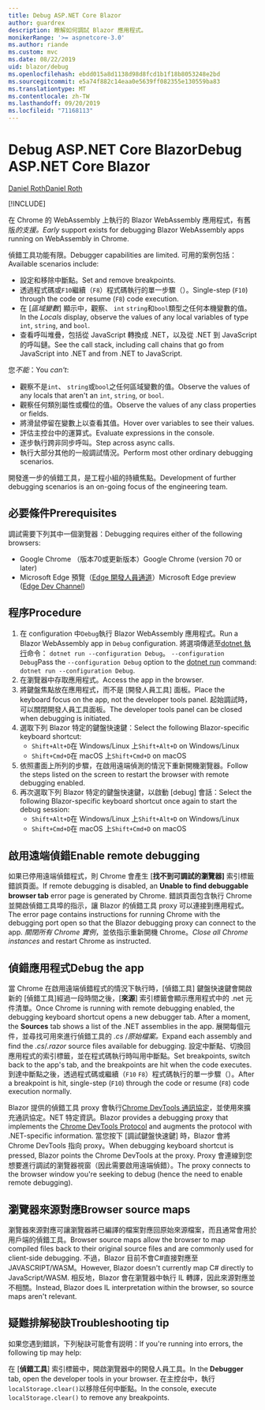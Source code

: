 ```yaml
---
title: Debug ASP.NET Core Blazor
author: guardrex
description: 瞭解如何調試 Blazor 應用程式。
monikerRange: '>= aspnetcore-3.0'
ms.author: riande
ms.custom: mvc
ms.date: 08/22/2019
uid: blazor/debug
ms.openlocfilehash: ebdd015a8d1138d98d8fcd1b1f18b8053248e2bd
ms.sourcegitcommit: e5a74f882c14eaa0e5639ff082355e130559ba83
ms.translationtype: MT
ms.contentlocale: zh-TW
ms.lasthandoff: 09/20/2019
ms.locfileid: "71168113"
---
```

# <a name="debug-aspnet-core-blazor"></a><span data-ttu-id="1593a-103">Debug ASP.NET Core Blazor</span><span class="sxs-lookup"><span data-stu-id="1593a-103">Debug ASP.NET Core Blazor</span></span>

[<span data-ttu-id="1593a-104">Daniel Roth</span><span class="sxs-lookup"><span data-stu-id="1593a-104">Daniel Roth</span></span>](https://github.com/danroth27)

[!INCLUDE[](~/includes/blazorwasm-preview-notice.md)]

<span data-ttu-id="1593a-105">在 Chrome 的 WebAssembly 上執行的 Blazor WebAssembly 應用程式，有舊版*的支援。*</span><span class="sxs-lookup"><span data-stu-id="1593a-105">*Early* support exists for debugging Blazor WebAssembly apps running on WebAssembly in Chrome.</span></span>

<span data-ttu-id="1593a-106">偵錯工具功能有限。</span><span class="sxs-lookup"><span data-stu-id="1593a-106">Debugger capabilities are limited.</span></span> <span data-ttu-id="1593a-107">可用的案例包括：</span><span class="sxs-lookup"><span data-stu-id="1593a-107">Available scenarios include:</span></span>

* <span data-ttu-id="1593a-108">設定和移除中斷點。</span><span class="sxs-lookup"><span data-stu-id="1593a-108">Set and remove breakpoints.</span></span>
* <span data-ttu-id="1593a-109">透過程式碼或`F10`繼續（`F8`）程式碼執行的單一步驟（）。</span><span class="sxs-lookup"><span data-stu-id="1593a-109">Single-step (`F10`) through the code or resume (`F8`) code execution.</span></span>
* <span data-ttu-id="1593a-110">在 [*區域變數*] 顯示中，觀察、 `int` `string`和`bool`類型之任何本機變數的值。</span><span class="sxs-lookup"><span data-stu-id="1593a-110">In the *Locals* display, observe the values of any local variables of type `int`, `string`, and `bool`.</span></span>
* <span data-ttu-id="1593a-111">查看呼叫堆疊，包括從 JavaScript 轉換成 .NET，以及從 .NET 到 JavaScript 的呼叫鏈。</span><span class="sxs-lookup"><span data-stu-id="1593a-111">See the call stack, including call chains that go from JavaScript into .NET and from .NET to JavaScript.</span></span>

<span data-ttu-id="1593a-112">您*不能*：</span><span class="sxs-lookup"><span data-stu-id="1593a-112">You *can't*:</span></span>

* <span data-ttu-id="1593a-113">觀察不是`int`、 `string`或`bool`之任何區域變數的值。</span><span class="sxs-lookup"><span data-stu-id="1593a-113">Observe the values of any locals that aren't an `int`, `string`, or `bool`.</span></span>
* <span data-ttu-id="1593a-114">觀察任何類別屬性或欄位的值。</span><span class="sxs-lookup"><span data-stu-id="1593a-114">Observe the values of any class properties or fields.</span></span>
* <span data-ttu-id="1593a-115">將滑鼠停留在變數上以查看其值。</span><span class="sxs-lookup"><span data-stu-id="1593a-115">Hover over variables to see their values.</span></span>
* <span data-ttu-id="1593a-116">評估主控台中的運算式。</span><span class="sxs-lookup"><span data-stu-id="1593a-116">Evaluate expressions in the console.</span></span>
* <span data-ttu-id="1593a-117">逐步執行跨非同步呼叫。</span><span class="sxs-lookup"><span data-stu-id="1593a-117">Step across async calls.</span></span>
* <span data-ttu-id="1593a-118">執行大部分其他的一般調試情況。</span><span class="sxs-lookup"><span data-stu-id="1593a-118">Perform most other ordinary debugging scenarios.</span></span>

<span data-ttu-id="1593a-119">開發進一步的偵錯工具，是工程小組的持續焦點。</span><span class="sxs-lookup"><span data-stu-id="1593a-119">Development of further debugging scenarios is an on-going focus of the engineering team.</span></span>

## <a name="prerequisites"></a><span data-ttu-id="1593a-120">必要條件</span><span class="sxs-lookup"><span data-stu-id="1593a-120">Prerequisites</span></span>

<span data-ttu-id="1593a-121">調試需要下列其中一個瀏覽器：</span><span class="sxs-lookup"><span data-stu-id="1593a-121">Debugging requires either of the following browsers:</span></span>

* <span data-ttu-id="1593a-122">Google Chrome （版本70或更新版本）</span><span class="sxs-lookup"><span data-stu-id="1593a-122">Google Chrome (version 70 or later)</span></span>
* <span data-ttu-id="1593a-123">Microsoft Edge 預覽（[Edge 開發人員通道](https://www.microsoftedgeinsider.com)）</span><span class="sxs-lookup"><span data-stu-id="1593a-123">Microsoft Edge preview ([Edge Dev Channel](https://www.microsoftedgeinsider.com))</span></span>

## <a name="procedure"></a><span data-ttu-id="1593a-124">程序</span><span class="sxs-lookup"><span data-stu-id="1593a-124">Procedure</span></span>

1. <span data-ttu-id="1593a-125">在 configuration 中`Debug`執行 Blazor WebAssembly 應用程式。</span><span class="sxs-lookup"><span data-stu-id="1593a-125">Run a Blazor WebAssembly app in `Debug` configuration.</span></span> <span data-ttu-id="1593a-126">將選項傳遞至[dotnet 執行](/dotnet/core/tools/dotnet-run)命令： `dotnet run --configuration Debug`。 `--configuration Debug`</span><span class="sxs-lookup"><span data-stu-id="1593a-126">Pass the `--configuration Debug` option to the [dotnet run](/dotnet/core/tools/dotnet-run) command: `dotnet run --configuration Debug`.</span></span>
1. <span data-ttu-id="1593a-127">在瀏覽器中存取應用程式。</span><span class="sxs-lookup"><span data-stu-id="1593a-127">Access the app in the browser.</span></span>
1. <span data-ttu-id="1593a-128">將鍵盤焦點放在應用程式，而不是 [開發人員工具] 面板。</span><span class="sxs-lookup"><span data-stu-id="1593a-128">Place the keyboard focus on the app, not the developer tools panel.</span></span> <span data-ttu-id="1593a-129">起始調試時，可以關閉開發人員工具面板。</span><span class="sxs-lookup"><span data-stu-id="1593a-129">The developer tools panel can be closed when debugging is initiated.</span></span>
1. <span data-ttu-id="1593a-130">選取下列 Blazor 特定的鍵盤快速鍵：</span><span class="sxs-lookup"><span data-stu-id="1593a-130">Select the following Blazor-specific keyboard shortcut:</span></span>
   * <span data-ttu-id="1593a-131">`Shift+Alt+D`在 Windows/Linux 上</span><span class="sxs-lookup"><span data-stu-id="1593a-131">`Shift+Alt+D` on Windows/Linux</span></span>
   * <span data-ttu-id="1593a-132">`Shift+Cmd+D`在 macOS 上</span><span class="sxs-lookup"><span data-stu-id="1593a-132">`Shift+Cmd+D` on macOS</span></span>
1. <span data-ttu-id="1593a-133">依照畫面上所列的步驟，在啟用遠端偵測的情況下重新開機瀏覽器。</span><span class="sxs-lookup"><span data-stu-id="1593a-133">Follow the steps listed on the screen to restart the browser with remote debugging enabled.</span></span>
1. <span data-ttu-id="1593a-134">再次選取下列 Blazor 特定的鍵盤快速鍵，以啟動 [debug] 會話：</span><span class="sxs-lookup"><span data-stu-id="1593a-134">Select the following Blazor-specific keyboard shortcut once again to start the debug session:</span></span>
   * <span data-ttu-id="1593a-135">`Shift+Alt+D`在 Windows/Linux 上</span><span class="sxs-lookup"><span data-stu-id="1593a-135">`Shift+Alt+D` on Windows/Linux</span></span>
   * <span data-ttu-id="1593a-136">`Shift+Cmd+D`在 macOS 上</span><span class="sxs-lookup"><span data-stu-id="1593a-136">`Shift+Cmd+D` on macOS</span></span>

## <a name="enable-remote-debugging"></a><span data-ttu-id="1593a-137">啟用遠端偵錯</span><span class="sxs-lookup"><span data-stu-id="1593a-137">Enable remote debugging</span></span>

<span data-ttu-id="1593a-138">如果已停用遠端偵錯程式，則 Chrome 會產生 [**找不到可調試的瀏覽器]** 索引標籤錯誤頁面。</span><span class="sxs-lookup"><span data-stu-id="1593a-138">If remote debugging is disabled, an **Unable to find debuggable browser tab** error page is generated by Chrome.</span></span> <span data-ttu-id="1593a-139">錯誤頁面包含執行 Chrome 並開啟偵錯工具埠的指示，讓 Blazor 的偵錯工具 proxy 可以連接到應用程式。</span><span class="sxs-lookup"><span data-stu-id="1593a-139">The error page contains instructions for running Chrome with the debugging port open so that the Blazor debugging proxy can connect to the app.</span></span> <span data-ttu-id="1593a-140">*關閉所有 Chrome 實例*，並依指示重新開機 Chrome。</span><span class="sxs-lookup"><span data-stu-id="1593a-140">*Close all Chrome instances* and restart Chrome as instructed.</span></span>

## <a name="debug-the-app"></a><span data-ttu-id="1593a-141">偵錯應用程式</span><span class="sxs-lookup"><span data-stu-id="1593a-141">Debug the app</span></span>

<span data-ttu-id="1593a-142">當 Chrome 在啟用遠端偵錯程式的情況下執行時，[偵錯工具] 鍵盤快速鍵會開啟新的 [偵錯工具]經過一段時間之後，[**來源**] 索引標籤會顯示應用程式中的 .net 元件清單。</span><span class="sxs-lookup"><span data-stu-id="1593a-142">Once Chrome is running with remote debugging enabled, the debugging keyboard shortcut opens a new debugger tab. After a moment, the **Sources** tab shows a list of the .NET assemblies in the app.</span></span> <span data-ttu-id="1593a-143">展開每個元件，並尋找可用來進行偵錯工具的 *.cs* /*原始檔案。*</span><span class="sxs-lookup"><span data-stu-id="1593a-143">Expand each assembly and find the *.cs*/*.razor* source files available for debugging.</span></span> <span data-ttu-id="1593a-144">設定中斷點、切換回應用程式的索引標籤，並在程式碼執行時叫用中斷點。</span><span class="sxs-lookup"><span data-stu-id="1593a-144">Set breakpoints, switch back to the app's tab, and the breakpoints are hit when the code executes.</span></span> <span data-ttu-id="1593a-145">到達中斷點之後，透過程式碼或繼續（`F10` `F8`）程式碼執行的單一步驟（）。</span><span class="sxs-lookup"><span data-stu-id="1593a-145">After a breakpoint is hit, single-step (`F10`) through the code or resume (`F8`) code execution normally.</span></span>

<span data-ttu-id="1593a-146">Blazor 提供的偵錯工具 proxy 會執行[Chrome DevTools 通訊協定](https://chromedevtools.github.io/devtools-protocol/)，並使用來擴充通訊協定。NET 特定資訊。</span><span class="sxs-lookup"><span data-stu-id="1593a-146">Blazor provides a debugging proxy that implements the [Chrome DevTools Protocol](https://chromedevtools.github.io/devtools-protocol/) and augments the protocol with .NET-specific information.</span></span> <span data-ttu-id="1593a-147">當您按下 [調試鍵盤快速鍵] 時，Blazor 會將 Chrome DevTools 指向 proxy。</span><span class="sxs-lookup"><span data-stu-id="1593a-147">When debugging keyboard shortcut is pressed, Blazor points the Chrome DevTools at the proxy.</span></span> <span data-ttu-id="1593a-148">Proxy 會連線到您想要進行調試的瀏覽器視窗（因此需要啟用遠端偵錯）。</span><span class="sxs-lookup"><span data-stu-id="1593a-148">The proxy connects to the browser window you're seeking to debug (hence the need to enable remote debugging).</span></span>

## <a name="browser-source-maps"></a><span data-ttu-id="1593a-149">瀏覽器來源對應</span><span class="sxs-lookup"><span data-stu-id="1593a-149">Browser source maps</span></span>

<span data-ttu-id="1593a-150">瀏覽器來源對應可讓瀏覽器將已編譯的檔案對應回原始來源檔案，而且通常會用於用戶端的偵錯工具。</span><span class="sxs-lookup"><span data-stu-id="1593a-150">Browser source maps allow the browser to map compiled files back to their original source files and are commonly used for client-side debugging.</span></span> <span data-ttu-id="1593a-151">不過，Blazor 目前不會C#直接對應至 JAVASCRIPT/WASM。</span><span class="sxs-lookup"><span data-stu-id="1593a-151">However, Blazor doesn't currently map C# directly to JavaScript/WASM.</span></span> <span data-ttu-id="1593a-152">相反地，Blazor 會在瀏覽器中執行 IL 轉譯，因此來源對應並不相關。</span><span class="sxs-lookup"><span data-stu-id="1593a-152">Instead, Blazor does IL interpretation within the browser, so source maps aren't relevant.</span></span>

## <a name="troubleshooting-tip"></a><span data-ttu-id="1593a-153">疑難排解秘訣</span><span class="sxs-lookup"><span data-stu-id="1593a-153">Troubleshooting tip</span></span>

<span data-ttu-id="1593a-154">如果您遇到錯誤，下列秘訣可能會有説明：</span><span class="sxs-lookup"><span data-stu-id="1593a-154">If you're running into errors, the following tip may help:</span></span>

<span data-ttu-id="1593a-155">在 [**偵錯工具**] 索引標籤中，開啟瀏覽器中的開發人員工具。</span><span class="sxs-lookup"><span data-stu-id="1593a-155">In the **Debugger** tab, open the developer tools in your browser.</span></span> <span data-ttu-id="1593a-156">在主控台中，執行`localStorage.clear()`以移除任何中斷點。</span><span class="sxs-lookup"><span data-stu-id="1593a-156">In the console, execute `localStorage.clear()` to remove any breakpoints.</span></span>
